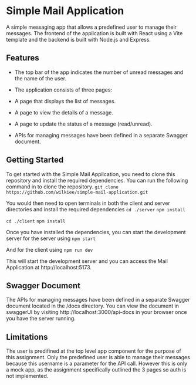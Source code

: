 # Simple Mail Application

A simple messaging app that allows a predefined user to manage their messages. The frontend of the application is built with React using a Vite template and the backend is built with Node.js and Express.

## Features

- The top bar of the app indicates the number of unread messages and the name of the user.

- The application consists of three pages:

- A page that displays the list of messages.

- A page to view the details of a message.

- A page to update the status of a message (read/unread).

- APIs for managing messages have been defined in a separate Swagger document.

## Getting Started

To get started with the Simple Mail Application, you need to clone this repository and install the required dependencies. You can run the following command in to clone the repository.
`git clone https://github.com/wilkiee/simple-mail-application.git`

You would then need to open terminals in both the client and server directories and install the required dependencies
`cd ./server`
`npm install`

`cd ./client`
`npm install`

Once you have installed the dependencies, you can start the development server for the server using
`npm start`

And for the client using
`npm run dev`

This will start the development server and you can access the Mail Application at http://localhost:5173.

## Swagger Document

The APIs for managing messages have been defined in a separate Swagger document located in the /docs directory. You can view the document in swaggerUI by visiting
http://localhost:3000/api-docs in your browser once you have the server running.

## Limitations

The user is predifined at the top level app component for the purpose of this assignment. Only the predefined user is able to manage their messages because this username is a parameter for the API call. However this is only a mock app, as the assignment specifically outlined the 3 pages so auth is not implemented.
